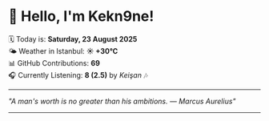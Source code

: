 # 👋 Hello, I'm Kekn9ne!

🗓️ Today is: **Saturday, 23 August 2025**  
🌤️ Weather in Istanbul: **☀️   +30°C**  
📊 GitHub Contributions: **69**  
🎧 Currently Listening: **8 (2.5)** by *Keişan* 🎶

---

_"A man's worth is no greater than his ambitions. — *Marcus Aurelius*"_

---
